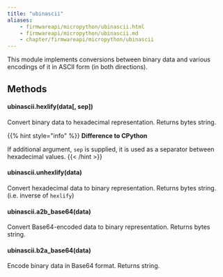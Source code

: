 ```yaml
---
title: "ubinascii"
aliases:
    - firmwareapi/micropython/ubinascii.html
    - firmwareapi/micropython/ubinascii.md
    - chapter/firmwareapi/micropython/ubinascii
---
```


This module implements conversions between binary data and various encodings of it in ASCII form (in both directions).

## Methods

#### ubinascii.hexlify(data\[, sep\])

Convert binary data to hexadecimal representation. Returns bytes string.

{{% hint style="info" %}}
**Difference to CPython**

If additional argument, `sep` is supplied, it is used as a separator between hexadecimal values.
{{< /hint >}}

#### ubinascii.unhexlify(data)

Convert hexadecimal data to binary representation. Returns bytes string. (i.e. inverse of `hexlify`)

#### ubinascii.a2b\_base64(data)

Convert Base64-encoded data to binary representation. Returns bytes string.

#### ubinascii.b2a\_base64(data)

Encode binary data in Base64 format. Returns string.

